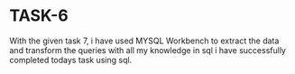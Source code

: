 # TASK-6
With the given task 7, i have used MYSQL Workbench to extract the data  and transform the queries
with all my knowledge in sql i have successfully completed todays task using sql.
